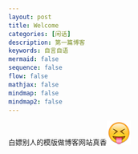 ```yaml
---
layout: post
title: Welcome
categories: [闲话]
description: 第一篇博客
keywords: 自言自语
mermaid: false
sequence: false
flow: false
mathjax: false
mindmap: false
mindmap2: false
---
```



白嫖别人的模版做博客网站真香![Alt text](..\images\posts\2024-01-30-introduction\1.png)